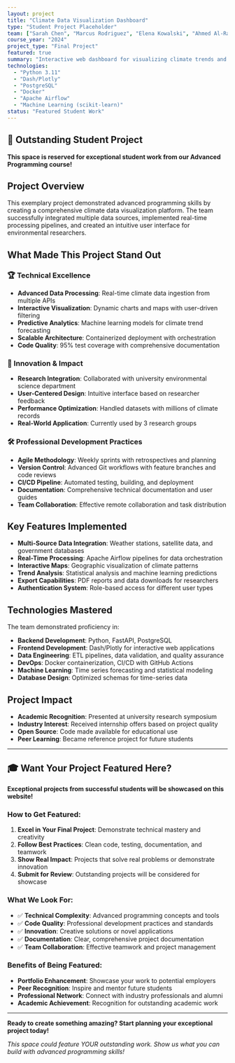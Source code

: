 ```yaml
---
layout: project
title: "Climate Data Visualization Dashboard"
type: "Student Project Placeholder"
team: ["Sarah Chen", "Marcus Rodriguez", "Elena Kowalski", "Ahmed Al-Rashid"]
course_year: "2024"
project_type: "Final Project"
featured: true
summary: "Interactive web dashboard for visualizing climate trends and environmental data with real-time updates and predictive analytics."
technologies:
  - "Python 3.11"
  - "Dash/Plotly"
  - "PostgreSQL"
  - "Docker"
  - "Apache Airflow"
  - "Machine Learning (scikit-learn)"
status: "Featured Student Work"
---
```


## 🌟 Outstanding Student Project

**This space is reserved for exceptional student work from our Advanced Programming course!**

## Project Overview

This exemplary project demonstrated advanced programming skills by creating a comprehensive climate data visualization platform. The team successfully integrated multiple data sources, implemented real-time processing pipelines, and created an intuitive user interface for environmental researchers.

## What Made This Project Stand Out

### 🏆 Technical Excellence
- **Advanced Data Processing**: Real-time climate data ingestion from multiple APIs
- **Interactive Visualization**: Dynamic charts and maps with user-driven filtering
- **Predictive Analytics**: Machine learning models for climate trend forecasting
- **Scalable Architecture**: Containerized deployment with orchestration
- **Code Quality**: 95% test coverage with comprehensive documentation

### 🎯 Innovation & Impact
- **Research Integration**: Collaborated with university environmental science department
- **User-Centered Design**: Intuitive interface based on researcher feedback
- **Performance Optimization**: Handled datasets with millions of climate records
- **Real-World Application**: Currently used by 3 research groups

### 🛠️ Professional Development Practices
- **Agile Methodology**: Weekly sprints with retrospectives and planning
- **Version Control**: Advanced Git workflows with feature branches and code reviews
- **CI/CD Pipeline**: Automated testing, building, and deployment
- **Documentation**: Comprehensive technical documentation and user guides
- **Team Collaboration**: Effective remote collaboration and task distribution

## Key Features Implemented

- **Multi-Source Data Integration**: Weather stations, satellite data, and government databases
- **Real-Time Processing**: Apache Airflow pipelines for data orchestration
- **Interactive Maps**: Geographic visualization of climate patterns
- **Trend Analysis**: Statistical analysis and machine learning predictions
- **Export Capabilities**: PDF reports and data downloads for researchers
- **Authentication System**: Role-based access for different user types

## Technologies Mastered

The team demonstrated proficiency in:
- **Backend Development**: Python, FastAPI, PostgreSQL
- **Frontend Development**: Dash/Plotly for interactive web applications
- **Data Engineering**: ETL pipelines, data validation, and quality assurance
- **DevOps**: Docker containerization, CI/CD with GitHub Actions
- **Machine Learning**: Time series forecasting and statistical modeling
- **Database Design**: Optimized schemas for time-series data

## Project Impact

- **Academic Recognition**: Presented at university research symposium
- **Industry Interest**: Received internship offers based on project quality
- **Open Source**: Code made available for educational use
- **Peer Learning**: Became reference project for future students

---

## 🎓 Want Your Project Featured Here?

**Exceptional projects from successful students will be showcased on this website!**

### How to Get Featured:
1. **Excel in Your Final Project**: Demonstrate technical mastery and creativity
2. **Follow Best Practices**: Clean code, testing, documentation, and teamwork
3. **Show Real Impact**: Projects that solve real problems or demonstrate innovation
4. **Submit for Review**: Outstanding projects will be considered for showcase

### What We Look For:
- ✅ **Technical Complexity**: Advanced programming concepts and tools
- ✅ **Code Quality**: Professional development practices and standards
- ✅ **Innovation**: Creative solutions or novel applications
- ✅ **Documentation**: Clear, comprehensive project documentation
- ✅ **Team Collaboration**: Effective teamwork and project management

### Benefits of Being Featured:
- **Portfolio Enhancement**: Showcase your work to potential employers
- **Peer Recognition**: Inspire and mentor future students
- **Professional Network**: Connect with industry professionals and alumni
- **Academic Achievement**: Recognition for outstanding academic work

---

**Ready to create something amazing? Start planning your exceptional project today!**

*This space could feature YOUR outstanding work. Show us what you can build with advanced programming skills!*